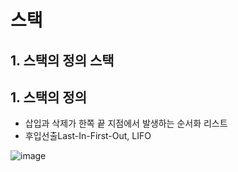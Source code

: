 # 스택
## 1. 스택의 정의 스택
## 1. 스택의 정의
* 삽입과 삭제가 한쪽 끝 지점에서 발생하는 순서화 리스트
* 후입선출Last-In-First-Out, LIFO

![image](https://github.com/user-attachments/assets/534af0a6-95ee-4727-918f-4157e5d8bc94)


  
